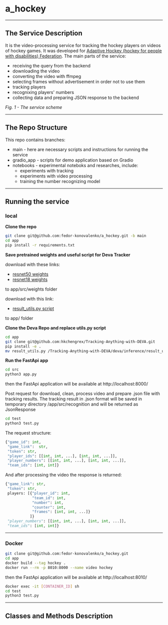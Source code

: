 # a_hockey
______
## The Service Description

It is the video-processing service for tracking the hockey players on videos of hockey games.
It was developed for [Adaptive Hockey (hockey for people with disabilities) Federation](https://paraicehockey.ru/).
The main parts of the service:
- receiving the query from the backend
- downloading the video
- converting the video with ffmpeg
- selecting frames without advertisement in order not to use them
- tracking players
- recognixing players' numbers
- collecting data and preparing JSON response to the backend

*Fig. 1 - The service scheme*
___

## The Repo Structure

This repo contains branches:
- main - here are necessary scripts and instructions for running the service
- gradio_app - scripts for demo application based on Gradio
- notebooks - experimental noteboks and researches, include:
  - experiments with tracking
  - experiments with video processing
  - training the number recognizing model
___

## Running the service

### local

**Clone the repo**

```bash
git clone git@github.com:fedor-konovalenko/a_hockey.git -b main
cd app
pip install -r requirements.txt
```
**Save pretrained weights and useful script for Deva Tracker**

download with these links:
- [resnet50 weights](https://drive.google.com/file/d/1R-55YD6UPiNi3HXkjYtCrY1HQYOT50Lj/view?usp=sharing)
- [resnet18 weights](https://drive.google.com/file/d/1x6uqQ_jllDkZkAE0JKJ0PxbMIZE3bRhg/view?usp=sharing)

to app/src/weights folder

download with this link:
- [result_utils.py script](https://drive.google.com/file/d/1RIdNrVznsJ5sXVMzomYzLXtMHrtaBZHm/view?usp=sharing)

to app/ folder

**Clone the Deva Repo and replace utils.py script**

```bash
cd app
git clone git@github.com:hkchengrex/Tracking-Anything-with-DEVA.git
pip install -e .
mv result_utils.py /Tracking-Anything-with-DEVA/deva/inference/result_utils.py
```

**Run the FastApi app**

```bash
cd src
python3 app.py
```

then the FastApi application will be available at http://localhost:8000/

Post request for download, clean, process video and prepare .json file with tracking results. The tracking result in .json format will be saved in temporary directory /app/src/recognition and will be returned as JsonResponse
  ```bash
  cd test
  python3 test.py
  ```
The request structure:

```python
{"game_id": int,
 "game_link":  str,
 "token": str,
 "player_ids": [[int, int, ...], [int, int, ...]],
 "player_numbers": [[int, int, ...], [int, int, ...]],
 "team_ids": [int, int]}
```

And after processing the video the response is returned:

```python
{"game_link": str,
 "token": str,
 players: [{"player_id": int,
            "team_id": int,
            "number": int,
            "counter": int,
            "frames": [int, int, ...]}
           ]}
 "player_numbers": [[int, int, ...], [int, int, ...]],
 "team_ids": [int, int]}
```
  ____
  ### Docker
  ```bash
  git clone git@github.com:fedor-konovalenko/a_hockey.git
  cd app
  docker build --tag hockey .
  docker run --rm -p 8010:8000 --name video hockey
  ```
  then the FastApi application will be available at http://localhost:8010/
  ```bash
  docker exec -it [CONTAINER_ID] sh
  cd test
  python3 test.py
  ```
___
## Classes and Methods Description
  
  
